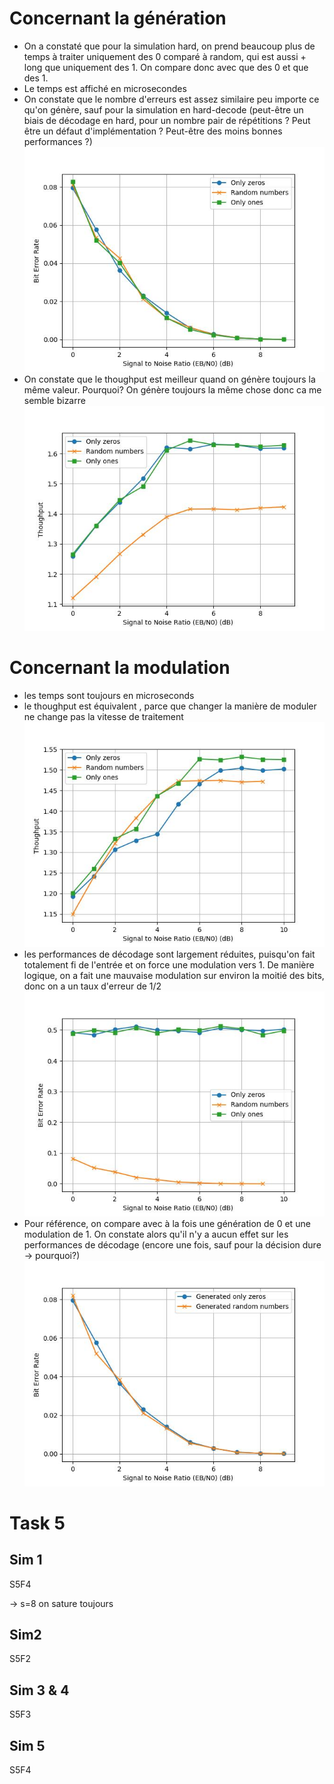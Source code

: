 # Concernant la génération
- On a constaté que pour la simulation hard, on prend beaucoup plus de temps à traiter uniquement des 0 comparé à random, qui est aussi + long que uniquement des 1. On compare donc avec que des 0 et que des 1.
- Le temps est affiché en microsecondes
- On constate que le nombre d'erreurs est assez similaire peu importe ce qu'on génère, sauf pour la simulation en hard-decode (peut-être un biais de décodage en hard, pour un nombre pair de répétitions ? Peut être un défaut d'implémentation ? Peut-être des moins bonnes performances ?)
![comparaison BER](Task2/decode_sim2.jpg)
- On constate que le thoughput est meilleur quand on génère toujours la même valeur. Pourquoi? On génère toujours la même chose donc ca me semble bizarre
![comparaison thoughput](Task2/thoughput_sim2.jpg)

# Concernant la modulation
- les temps sont toujours en microseconds
- le thoughput est équivalent , parce que changer la manière de moduler ne change pas la vitesse de traitement
![thoughput](Task3/thoughput_sim2.jpg)
- les performances de décodage sont largement réduites, puisqu'on fait totalement fi de l'entrée et on force une modulation vers 1. De manière logique, on a fait une mauvaise modulation sur environ la moitié des bits, donc on a un taux d'erreur de 1/2
![decode](Task3/decode_sim2.jpg)
- Pour référence, on compare avec à la fois une génération de 0 et une modulation de 1. On constate alors qu'il n'y a aucun effet sur les performances de décodage (encore une fois, sauf pour la décision dure -> pourquoi?)
![decode](Task3/decode_both_sim2.jpg)

# Task 5 
## Sim 1
S5F4

-> s=8 on sature toujours

## Sim2
S5F2

## Sim 3 & 4
S5F3

## Sim 5
S5F4


